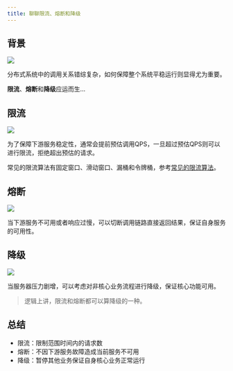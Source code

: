 ```yaml
---
title: 聊聊限流、熔断和降级
---
```


## 背景

![](http://image.caojiantao.site:38080/aa6a07469223b0b061034c687b05e890.png)

分布式系统中的调用关系错综复杂，如何保障整个系统平稳运行则显得尤为重要。

**限流**、**熔断**和**降级**应运而生...

## 限流

![](http://image.caojiantao.site:38080/c9b79f54bf056461bddf2fc0e0b1c060.png)

为了保障下游服务稳定性，通常会提前预估调用QPS，一旦超过预估QPS则可以进行限流，拒绝超出预估的请求。

常见的限流算法有固定窗口、滑动窗口、漏桶和令牌桶，参考[常见的限流算法](http://blog.caojiantao.site/distribution/2022/02/23/current-limit.html)。

## 熔断

![](http://image.caojiantao.site:38080/4275c8df5959959232a8490196e94bc8.png)

当下游服务不可用或者响应过慢，可以切断调用链路直接返回结果，保证自身服务的可用性。

## 降级

![](http://image.caojiantao.site:38080/6414c541dbe32fcde138bc276a2e7c9a.png)

当服务器压力剧增，可以考虑对非核心业务流程进行降级，保证核心功能可用。

> 逻辑上讲，限流和熔断都可以算降级的一种。

## 总结

- 限流：限制范围时间内的请求数
- 熔断：不因下游服务故障造成当前服务不可用
- 降级：暂停其他业务保证自身核心业务正常运行